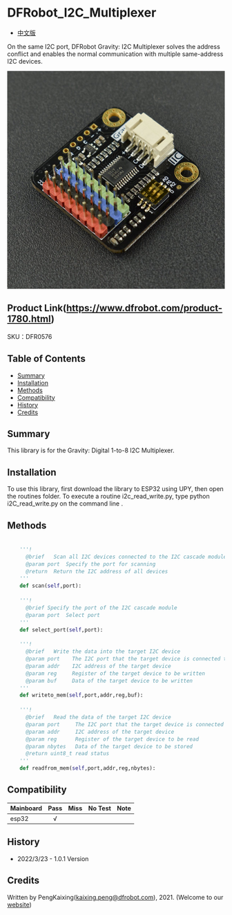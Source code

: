 # DFRobot_I2C_Multiplexer

- [中文版](./README_CN.md)

On the same I2C port, DFRobot Gravity: I2C Multiplexer solves the address conflict and enables the normal communication with multiple same-address I2C devices.

![正反面svg效果图](./../resources/images/DFR0576.png)

## Product Link(https://www.dfrobot.com/product-1780.html)

SKU：DFR0576

## Table of Contents

* [Summary](#summary)
* [Installation](#installation)
* [Methods](#methods)
* [Compatibility](#compatibility)
* [History](#history)
* [Credits](#credits)

## Summary

This library is for the Gravity: Digital 1-to-8 I2C Multiplexer.

## Installation

To use this library, first download the library to ESP32 using UPY, then open the routines folder.  To execute a routine i2c_read_write.py, type python i2C_read_write.py on the command line .

## Methods

```python

    '''!
      @brief   Scan all I2C devices connected to the I2C cascade module
      @param port  Specify the port for scanning
      @return  Return the I2C address of all devices
    '''
    def scan(self,port):

    '''!
      @brief Specify the port of the I2C cascade module
      @param port  Select port
    '''   
    def select_port(self,port):

    '''!
      @brief   Write the data into the target I2C device
      @param port    The I2C port that the target device is connected to
      @param addr    I2C address of the target device
      @param reg     Register of the target device to be written
      @param buf     Data of the target device to be written
    '''
    def writeto_mem(self,port,addr,reg,buf):

    '''!
      @brief   Read the data of the target I2C device
      @param port     The I2C port that the target device is connected to
      @param addr     I2C address of the target device
      @param reg      Register of the target device to be read
      @param nbytes   Data of the target device to be stored
      @return uint8_t read status
    '''
    def readfrom_mem(self,port,addr,reg,nbytes):

```

## Compatibility

| Mainboard         | Pass | Miss | No Test | Note |
| ------------ | :--: | :----: | :----: | :--: |
| esp32 |  √   |        |        |      |

## History

- 2022/3/23 - 1.0.1 Version

## Credits

Written by PengKaixing(kaixing.peng@dfrobot.com), 2021. (Welcome to our [website](https://www.dfrobot.com/))

